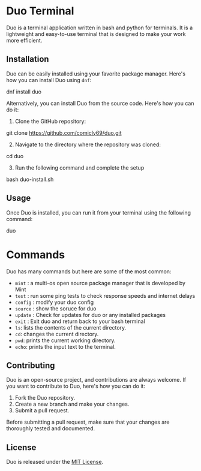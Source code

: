 # Duo Terminal

Duo is a terminal application written in bash and python for terminals. It is a lightweight and easy-to-use terminal that is designed to make your work more efficient.

## Installation

Duo can be easily installed using your favorite package manager. Here's how you can install Duo using `dnf`:

dnf install duo

Alternatively, you can install Duo from the source code. Here's how you can do it:

1. Clone the GitHub repository:

git clone https://github.com/comicly69/duo.git


2. Navigate to the directory where the repository was cloned:

cd duo

3. Run the following command and complete the setup

bash duo-install.sh


## Usage

Once Duo is installed, you can run it from your terminal using the following command:

duo

# Commands

Duo has many commands but here are some of the most common:

- `mint` : a multi-os open source package manager that is developed by Mint 
- `test` : run some ping tests to check response speeds and internet delays
- `config` : modify your duo config
- `source` : show the soruce for duo
- `update` : Check for updates for duo or any installed packages
- `exit` : Exit duo and return back to your bash terminal
- `ls`: lists the contents of the current directory.
- `cd`: changes the current directory.
- `pwd`: prints the current working directory.
- `echo`: prints the input text to the terminal.

## Contributing

Duo is an open-source project, and contributions are always welcome. If you want to contribute to Duo, here's how you can do it:

1. Fork the Duo repository.
2. Create a new branch and make your changes.
3. Submit a pull request.

Before submitting a pull request, make sure that your changes are thoroughly tested and documented.

## License

Duo is released under the [MIT License](https://opensource.org/licenses/MIT).
